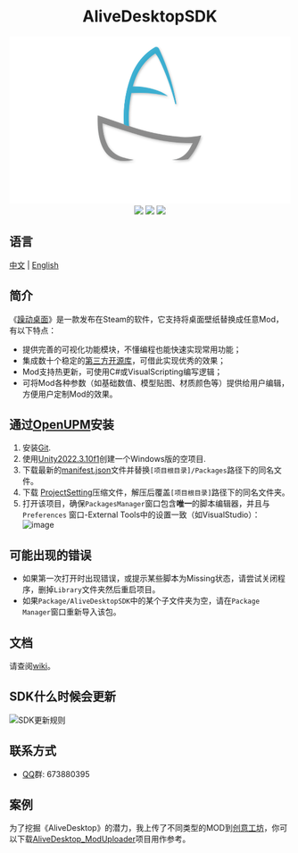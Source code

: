 <h1 align="center">AliveDesktopSDK</h1>

<p align="center">
    <a href="https://store.steampowered.com/app/2190810/Alive_Desktop/"><img src="../SDKIcon.svg" alt="Logo" width="600px" height="300px"/>
    <br />
	<a href="https://unity.com/releases/editor/qa/lts-releases?version=2022.3"><img src="https://img.shields.io/badge/%20Unity-2022.3.10f1%20-blue" /></a>
	<a href="https://openupm.com/packages/com.threeyes.alivedesktop.sdk/"><img src="https://img.shields.io/npm/v/com.threeyes.alivedesktop.sdk?label=openupm&amp;registry_uri=https://package.openupm.com" /></a>
	<a href="https://github.com/Threeyes/AliveDesktopSDK/blob/main/LICENSE"><img src="https://img.shields.io/badge/License-MIT-brightgreen.svg" /></a>
    <br />
</p>

## 语言
<p float="left">
  <a href="https://github.com/Threeyes/AliveDesktopSDK/blob/main/locale/README-zh-CN.md">中文</a> | 
  <a href="https://github.com/Threeyes/AliveDesktopSDK">English</a>
</p>

## 简介
《[躁动桌面](https://store.steampowered.com/app/2190810/Alive_Desktop/)》是一款发布在Steam的软件，它支持将桌面壁纸替换成任意Mod，有以下特点：
+ 提供完善的可视化功能模块，不懂编程也能快速实现常用功能；
+ 集成数十个稳定的[第三方开源库](https://github.com/Threeyes/AliveDesktopSDK/wiki/Third-party-zh-CN)，可借此实现优秀的效果；
+ Mod支持热更新，可使用C#或VisualScripting编写逻辑；
+ 可将Mod各种参数（如基础数值、模型贴图、材质颜色等）提供给用户编辑，方便用户定制Mod的效果。

## 通过[OpenUPM](https://openupm.com/packages/com.threeyes.alivedesktop.sdk/)安装
1. 安装[Git](https://git-scm.com/).
2. 使用[Unity2022.3.10f1](https://download.unitychina.cn/download_unity/ff3792e53c62/UnityDownloadAssistant-2022.3.10f1.exe)创建一个Windows版的空项目.
3. 下载最新的[manifest.json](https://raw.githubusercontent.com/Threeyes/AliveDesktopSDK/main/ProjectConfig~/manifest.json)文件并替换`[项目根目录]/Packages`路径下的同名文件。
4. 下载 [ProjectSetting](https://raw.githubusercontent.com/Threeyes/AliveDesktopSDK/main/ProjectConfig~/ProjectSettings.zip)压缩文件，解压后覆盖`[项目根目录]`路径下的同名文件夹。
5. 打开该项目，确保`PackagesManager`窗口包含**唯一**的脚本编辑器，并且与`Preferences` 窗口-External Tools中的设置一致（如VisualStudio）：
![image](https://user-images.githubusercontent.com/13210990/180822147-5a917199-279f-4cbb-a073-32e5078e2709.png)


## 可能出现的错误
+ 如果第一次打开时出现错误，或提示某些脚本为Missing状态，请尝试关闭程序，删掉`Library`文件夹然后重启项目。
+ 如果`Package/AliveDesktopSDK`中的某个子文件夹为空，请在`Package Manager`窗口重新导入该包。

## 文档
请查阅[wiki](https://github.com/Threeyes/AliveDesktopSDK/wiki/Home-zh-CN)。

## SDK什么时候会更新
![SDK更新规则](https://github.com/Threeyes/AliveDesktopSDK/assets/13210990/d83ef22f-bf28-4f0e-879e-a4c4276675e8)

## 联系方式
+ [QQ](https://im.qq.com/index/)群: 673880395

## 案例
为了挖掘《AliveDesktop》的潜力，我上传了不同类型的MOD到[创意工坊](https://steamcommunity.com/profiles/76561199378980403/myworkshopfiles/?appid=2190810)，你可以下载[AliveDesktop_ModUploader](https://github.com/Threeyes/AliveDesktop_ModUploader)项目用作参考。
